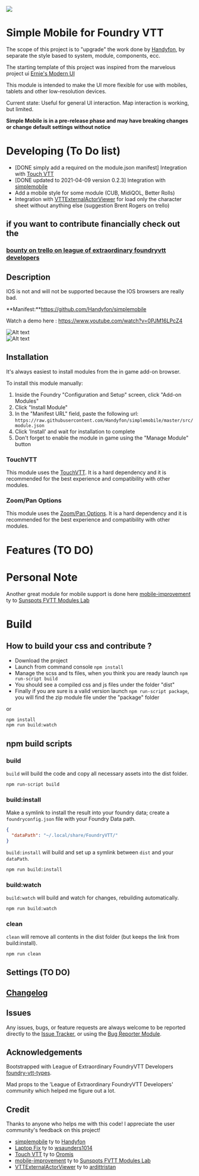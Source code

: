 ![](https://img.shields.io/badge/Foundry-v0.7.9-informational)

# Simple Mobile for Foundry VTT

The scope of this project is to "upgrade" the work done by [Handyfon](https://github.com/Handyfon), by separate the style based to system, module, components, ecc.

The starting template of this project was inspired from the marvelous project ui [Ernie's Modern UI](https://github.com/ernieayala/ernies-modern-layout)

This module is intended to make the UI more flexible for use with mobiles, tablets and other low-resolution devices.

Current state: Useful for general UI interaction. Map interaction is working, but limited.

**Simple Mobile is in a pre-release phase and may have breaking changes or change default settings without notice**

# Developing (To Do list)

- [DONE simply add a required on the module.json manifest] Integration with [Touch VTT](https://github.com/Oromis/touch-vtt)
- [DONE updated to 2021-04-09 version 0.2.3] Integration with [simplemobile](https://github.com/Handyfon/simplemobile)
- Add a mobile style for some module (CUB, MidiQOL, Better Rolls)
- Integration with [VTTExternalActorViewer](https://github.com/ardittristan/VTTExternalActorViewer) for load only the character sheet without anything else (suggestion Brent Rogers on trello)

## if you want to contribute financially check out the 

### [bounty on trello on league of extraordinary foundryvtt developers](https://trello.com/c/8J4ljdnW/238-uibounty-foundryvtt-simple-mobile)

## Description

IOS is not and will not be supported because the IOS browsers are really bad.

**Manifest:**https://github.com/Handyfon/simplemobile</br>

Watch a demo here : https://www.youtube.com/watch?v=0PJM16LPcZ4

![Alt text](https://i.imgur.com/ZyBj1jD.png "Custom Controls")</br>
![Alt text](https://i.imgur.com/e1xx2dc.png "Responsive CSS")

## Installation

It's always easiest to install modules from the in game add-on browser.

To install this module manually:
1.  Inside the Foundry "Configuration and Setup" screen, click "Add-on Modules"
2.  Click "Install Module"
3.  In the "Manifest URL" field, paste the following url:
`https://raw.githubusercontent.com/Handyfon/simplemobile/master/src/module.json`
4.  Click 'Install' and wait for installation to complete
5.  Don't forget to enable the module in game using the "Manage Module" button

### TouchVTT

This module uses the [TouchVTT](https://github.com/Oromis/touch-vtt). It is a hard dependency and it is recommended for the best experience and compatibility with other modules.

### Zoom/Pan Options

This module uses the [Zoom/Pan Options](https://github.com/itamarcu/ZoomPanOptions). It is a hard dependency and it is recommended for the best experience and compatibility with other modules.

# Features (TO DO)

# Personal Note

Another great module for mobile support is done here [mobile-improvement](https://gitlab.com/fvtt-modules-lab/mobile-improvements) ty to [Sunspots FVTT Modules Lab](https://gitlab.com/fvtt-modules-lab)

# Build

## How to build your css and contribute ?

- Download the project
- Launch from command console `npm install`
- Manage the scss and ts files, when you think you are ready launch `npm run-script build`
- You should see a compiled css and js files under the folder "dist"
- Finally if you are sure is a valid version launch `npm run-script package`, you will find the zip module file under the "package" folder

or 

```bash
npm install
npm run build:watch
```
## npm build scripts

### build

`build` will build the code and copy all necessary assets into the dist folder.

```bash
npm run-script build
```

### build:install

Make a symlink to install the result into your foundry data; create a
`foundryconfig.json` file with your Foundry Data path.

```json
{
  "dataPath": "~/.local/share/FoundryVTT/"
}
```

`build:install` will build and set up a symlink between `dist` and your `dataPath`.

```bash
npm run build:install
```

### build:watch

`build:watch` will build and watch for changes, rebuilding automatically.

```bash
npm run build:watch
```

### clean

`clean` will remove all contents in the dist folder (but keeps the link from
build:install).

```bash
npm run clean
```

## Settings (TO DO)

## [Changelog](./changelog.md)

## Issues

Any issues, bugs, or feature requests are always welcome to be reported directly to the [Issue Tracker](https://github.com/Handyfon/simplemobile/issues ), or using the [Bug Reporter Module](https://foundryvtt.com/packages/bug-reporter/).


## Acknowledgements

Bootstrapped with League of Extraordinary FoundryVTT Developers  [foundry-vtt-types](https://github.com/League-of-Foundry-Developers/foundry-vtt-types).

Mad props to the 'League of Extraordinary FoundryVTT Developers' community which helped me figure out a lot.
## Credit

Thanks to anyone who helps me with this code! I appreciate the user community's feedback on this project!

- [simplemobile](https://github.com/Handyfon/simplemobile) ty to [Handyfon](https://github.com/Handyfon)
- [Laptop Fix](https://github.com/wsaunders1014/laptop-fix) ty to [wsaunders1014](https://github.com/wsaunders1014)
- [Touch VTT](https://github.com/Oromis/touch-vtt) ty to [Oromis](https://github.com/Oromis)
- [mobile-improvement](https://gitlab.com/fvtt-modules-lab/mobile-improvements) ty to [Sunspots FVTT Modules Lab](https://gitlab.com/fvtt-modules-lab)
- [VTTExternalActorViewer](https://github.com/ardittristan/VTTExternalActorViewer) ty to [ardittristan](https://github.com/ardittristan)
